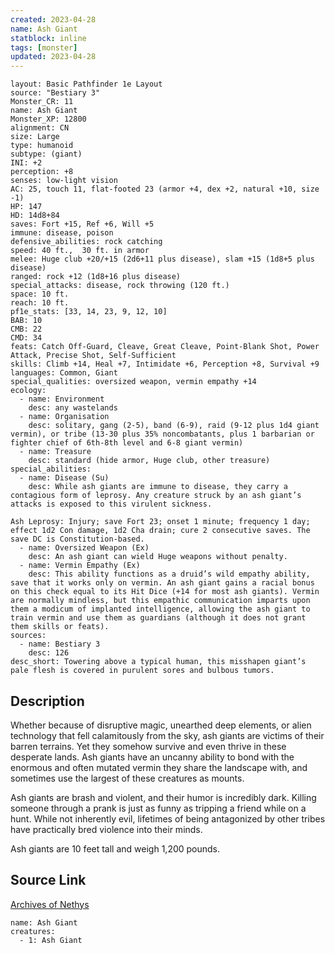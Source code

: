 ```yaml
---
created: 2023-04-28
name: Ash Giant
statblock: inline
tags: [monster]
updated: 2023-04-28
---
```

```statblock
layout: Basic Pathfinder 1e Layout
source: "Bestiary 3"
Monster_CR: 11
name: Ash Giant
Monster_XP: 12800
alignment: CN
size: Large
type: humanoid
subtype: (giant)
INI: +2
perception: +8
senses: low-light vision
AC: 25, touch 11, flat-footed 23 (armor +4, dex +2, natural +10, size -1)
HP: 147
HD: 14d8+84
saves: Fort +15, Ref +6, Will +5
immune: disease, poison
defensive_abilities: rock catching
speed: 40 ft.,  30 ft. in armor
melee: Huge club +20/+15 (2d6+11 plus disease), slam +15 (1d8+5 plus disease)
ranged: rock +12 (1d8+16 plus disease)
special_attacks: disease, rock throwing (120 ft.)
space: 10 ft.
reach: 10 ft.
pf1e_stats: [33, 14, 23, 9, 12, 10]
BAB: 10
CMB: 22
CMD: 34
feats: Catch Off-Guard, Cleave, Great Cleave, Point-Blank Shot, Power Attack, Precise Shot, Self-Sufficient
skills: Climb +14, Heal +7, Intimidate +6, Perception +8, Survival +9
languages: Common, Giant
special_qualities: oversized weapon, vermin empathy +14
ecology:
  - name: Environment
    desc: any wastelands
  - name: Organisation
    desc: solitary, gang (2-5), band (6-9), raid (9-12 plus 1d4 giant vermin), or tribe (13-30 plus 35% noncombatants, plus 1 barbarian or fighter chief of 6th-8th level and 6-8 giant vermin)
  - name: Treasure
    desc: standard (hide armor, Huge club, other treasure)
special_abilities:
  - name: Disease (Su)
    desc: While ash giants are immune to disease, they carry a contagious form of leprosy. Any creature struck by an ash giant’s attacks is exposed to this virulent sickness.

Ash Leprosy: Injury; save Fort 23; onset 1 minute; frequency 1 day; effect 1d2 Con damage, 1d2 Cha drain; cure 2 consecutive saves. The save DC is Constitution-based.
  - name: Oversized Weapon (Ex)
    desc: An ash giant can wield Huge weapons without penalty.
  - name: Vermin Empathy (Ex)
    desc: This ability functions as a druid’s wild empathy ability, save that it works only on vermin. An ash giant gains a racial bonus on this check equal to its Hit Dice (+14 for most ash giants). Vermin are normally mindless, but this empathic communication imparts upon them a modicum of implanted intelligence, allowing the ash giant to train vermin and use them as guardians (although it does not grant them skills or feats).
sources:
  - name: Bestiary 3
    desc: 126
desc_short: Towering above a typical human, this misshapen giant’s pale flesh is covered in purulent sores and bulbous tumors.
```
## Description
Whether because of disruptive magic, unearthed deep elements, or alien technology that fell calamitously from the sky, ash giants are victims of their barren terrains. Yet they somehow survive and even thrive in these desperate lands. Ash giants have an uncanny ability to bond with the enormous and often mutated vermin they share the landscape with, and sometimes use the largest of these creatures as mounts.

Ash giants are brash and violent, and their humor is incredibly dark. Killing someone through a prank is just as funny as tripping a friend while on a hunt. While not inherently evil, lifetimes of being antagonized by other tribes have practically bred violence into their minds.

Ash giants are 10 feet tall and weigh 1,200 pounds.
## Source Link
[Archives of Nethys](https://aonprd.com/MonsterDisplay.aspx?ItemName=Ash%20Giant)
```encounter-table
name: Ash Giant
creatures:
  - 1: Ash Giant
```
